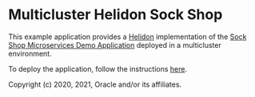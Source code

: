 # Multicluster Helidon Sock Shop

This example application provides a [Helidon](https://helidon.io) implementation of the [Sock Shop Microservices Demo Application](https://microservices-demo.github.io/) deployed in a multicluster environment.

To deploy the application, follow the instructions [here](https://verrazzano.io/docs/samples/multicluster/sock-shop/).

Copyright (c) 2020, 2021, Oracle and/or its affiliates.

